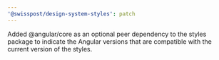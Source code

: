 ```yaml
---
'@swisspost/design-system-styles': patch
---
```


Added @angular/core as an optional peer dependency to the styles package to indicate the Angular versions that are compatible with the current version of the styles.
